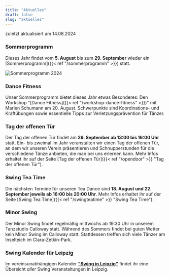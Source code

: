 ```yaml
---
title: "Aktuelles"
draft: false
slug: "aktuelles"
---
```


zuletzt aktualisiert am 14.08.2024

### Sommerprogramm

Dieses Jahr findet vom **5. August** bis zum **29. September** wieder ein [Sommerprogramm]({{< ref "/sommerprogramm" >}}) statt. 

![Sommerprogramm 2024](../Sommerprogramm_Woche_1+2_v3.jpg)

### Dance Fitness
Unser Sommerprogramm bietet dieses Jahr etwas Besonderes: Den Workshop "[Dance Fitness]({{< ref "/workshop-dance-fitness" >}})" mit Marlen Schumann am 20. August. Schwerpunkte sind Koordinations- und Kraftübungen sowie essentielle Tipps zur Verletzungsprävention für Tänzer.

### Tag der offenen Tür
Der Tag der offenen Tür findet am **29\. September ab 13:00 bis 16:00 Uhr** statt. Ein- bis zweimal im Jahr veranstalten wir einen Tag der offenen Tür, an dem wir unseren Verein präsentieren und Schnupperstunden für die verschiedene Tänze anbieten, die man bei uns erlernen kann. Mehr Infos erhaltet ihr auf der Seite [Tag der offenen Tür]({{< ref "/opendoor" >}} "Tag der offenen Tür").

### Swing Tea Time
Die nächsten Termine für unseren Tea Dance sind **18\. August und 22\. September jeweils ab 16:00 bis 20:00 Uhr**. Mehr Infos erhaltet ihr auf der Seite [Swing Tea Time]({{< ref "/swingteatime" >}} "Swing Tea Time").

### Minor Swing
Der Minor Swing findet regelmäßig mittwochs ab 19:30 Uhr in unserem Tanzstudio Calloway statt. Während des Sommers findet bei guten Wetter kein Minor Swing im Calloway statt. Stattdessen treffen sich viele Tänzer am Inselteich im Clara-Zetkin-Park. 

### Swing Kalender für Leipzig
Im vereinsunabhängigen Kalender [**"Swing in Leipzig"**](https://kalender.digital/0c529f4b4448ea55b992) findet ihr eine Übersicht *aller* Swing Veranstaltungen in Leipzig.
